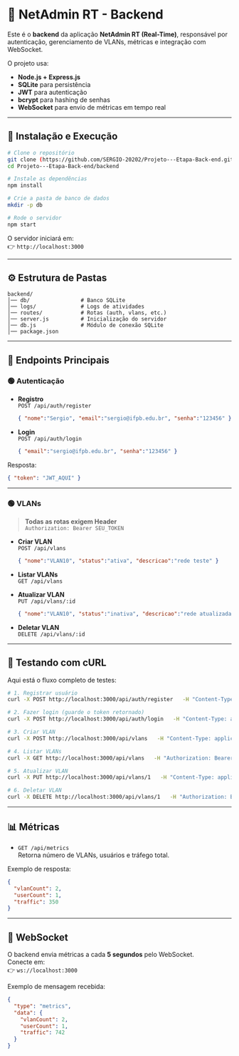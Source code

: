 # 📡 NetAdmin RT - Backend

Este é o **backend** da aplicação **NetAdmin RT (Real-Time)**, responsável por autenticação, gerenciamento de VLANs, métricas e integração com WebSocket.  

O projeto usa:  
- **Node.js + Express.js**  
- **SQLite** para persistência  
- **JWT** para autenticação  
- **bcrypt** para hashing de senhas  
- **WebSocket** para envio de métricas em tempo real  

---

## 🚀 Instalação e Execução

```bash
# Clone o repositório
git clone (https://github.com/SERGIO-20202/Projeto---Etapa-Back-end.git)
cd Projeto---Etapa-Back-end/backend

# Instale as dependências
npm install

# Crie a pasta de banco de dados
mkdir -p db

# Rode o servidor
npm start
```

O servidor iniciará em:  
👉 `http://localhost:3000`

---

## ⚙️ Estrutura de Pastas

```
backend/
│── db/                # Banco SQLite
│── logs/              # Logs de atividades
│── routes/            # Rotas (auth, vlans, etc.)
│── server.js          # Inicialização do servidor
│── db.js              # Módulo de conexão SQLite
│── package.json
```

---

## 🔑 Endpoints Principais

### 🟢 Autenticação

- **Registro**  
  `POST /api/auth/register`
  ```json
  { "nome":"Sergio", "email":"sergio@ifpb.edu.br", "senha":"123456" }
  ```

- **Login**  
  `POST /api/auth/login`
  ```json
  { "email":"sergio@ifpb.edu.br", "senha":"123456" }
  ```

Resposta:  
```json
{ "token": "JWT_AQUI" }
```

---

### 🟢 VLANs

> **Todas as rotas exigem Header**  
`Authorization: Bearer SEU_TOKEN`

- **Criar VLAN**  
  `POST /api/vlans`
  ```json
  { "nome":"VLAN10", "status":"ativa", "descricao":"rede teste" }
  ```

- **Listar VLANs**  
  `GET /api/vlans`

- **Atualizar VLAN**  
  `PUT /api/vlans/:id`
  ```json
  { "nome":"VLAN10", "status":"inativa", "descricao":"rede atualizada" }
  ```

- **Deletar VLAN**  
  `DELETE /api/vlans/:id`

---

## 🧪 Testando com cURL

Aqui está o fluxo completo de testes:

```bash
# 1. Registrar usuário
curl -X POST http://localhost:3000/api/auth/register   -H "Content-Type: application/json"   -d '{"nome":"Sergio","email":"sergio@ifpb.edu.br","senha":"123456"}'

# 2. Fazer login (guarde o token retornado)
curl -X POST http://localhost:3000/api/auth/login   -H "Content-Type: application/json"   -d '{"email":"sergio@ifpb.edu.br","senha":"123456"}'

# 3. Criar VLAN
curl -X POST http://localhost:3000/api/vlans   -H "Content-Type: application/json"   -H "Authorization: Bearer SEU_TOKEN_AQUI"   -d '{"nome":"VLAN10","status":"ativa","descricao":"rede teste"}'

# 4. Listar VLANs
curl -X GET http://localhost:3000/api/vlans   -H "Authorization: Bearer SEU_TOKEN_AQUI"

# 5. Atualizar VLAN
curl -X PUT http://localhost:3000/api/vlans/1   -H "Content-Type: application/json"   -H "Authorization: Bearer SEU_TOKEN_AQUI"   -d '{"nome":"VLAN10","status":"inativa","descricao":"rede atualizada"}'

# 6. Deletar VLAN
curl -X DELETE http://localhost:3000/api/vlans/1   -H "Authorization: Bearer SEU_TOKEN_AQUI"
```

---

## 📊 Métricas

- `GET /api/metrics`  
Retorna número de VLANs, usuários e tráfego total.

Exemplo de resposta:
```json
{
  "vlanCount": 2,
  "userCount": 1,
  "traffic": 350
}
```

---

## 📡 WebSocket

O backend envia métricas a cada **5 segundos** pelo WebSocket.  
Conecte em:  
👉 `ws://localhost:3000`  

Exemplo de mensagem recebida:
```json
{
  "type": "metrics",
  "data": {
    "vlanCount": 2,
    "userCount": 1,
    "traffic": 742
  }
}
```

